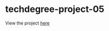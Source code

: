 # techdegree-project-05

View the project <a href="https://rhysmerritt.github.io/techdegree-project-05/" target="_blank">here</a>
